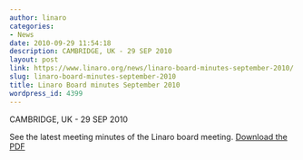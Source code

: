 ```yaml
---
author: linaro
categories:
- News
date: 2010-09-29 11:54:18
description: CAMBRIDGE, UK - 29 SEP 2010
layout: post
link: https://www.linaro.org/news/linaro-board-minutes-september-2010/
slug: linaro-board-minutes-september-2010
title: Linaro Board minutes September 2010
wordpress_id: 4399
---
```


CAMBRIDGE, UK - 29 SEP 2010

See the latest meeting minutes of the Linaro board meeting. [Download the PDF](/assets/downloads/Linaro-Board-Minutes-2010-09-OPEN-Publish-Final.pdf)